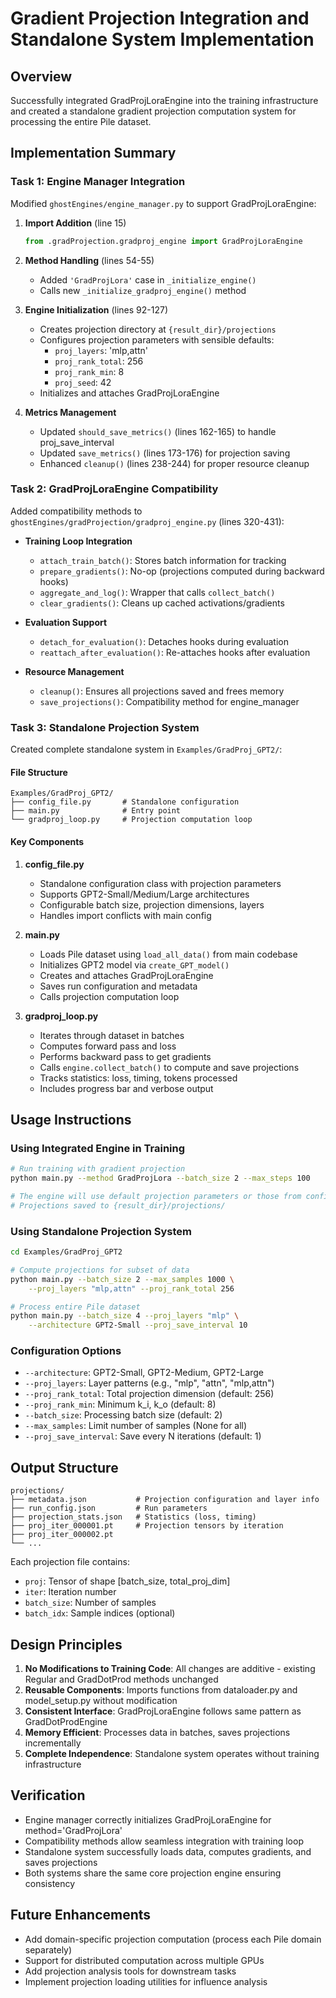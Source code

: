 # Gradient Projection Integration and Standalone System Implementation

## Overview
Successfully integrated GradProjLoraEngine into the training infrastructure and created a standalone gradient projection computation system for processing the entire Pile dataset.

## Implementation Summary

### Task 1: Engine Manager Integration
Modified `ghostEngines/engine_manager.py` to support GradProjLoraEngine:

1. **Import Addition** (line 15)
   ```python
   from .gradProjection.gradproj_engine import GradProjLoraEngine
   ```

2. **Method Handling** (lines 54-55)
   - Added `'GradProjLora'` case in `_initialize_engine()`
   - Calls new `_initialize_gradproj_engine()` method

3. **Engine Initialization** (lines 92-127)
   - Creates projection directory at `{result_dir}/projections`
   - Configures projection parameters with sensible defaults:
     - `proj_layers`: 'mlp,attn'
     - `proj_rank_total`: 256
     - `proj_rank_min`: 8
     - `proj_seed`: 42
   - Initializes and attaches GradProjLoraEngine

4. **Metrics Management**
   - Updated `should_save_metrics()` (lines 162-165) to handle proj_save_interval
   - Updated `save_metrics()` (lines 173-176) for projection saving
   - Enhanced `cleanup()` (lines 238-244) for proper resource cleanup

### Task 2: GradProjLoraEngine Compatibility
Added compatibility methods to `ghostEngines/gradProjection/gradproj_engine.py` (lines 320-431):

- **Training Loop Integration**
  - `attach_train_batch()`: Stores batch information for tracking
  - `prepare_gradients()`: No-op (projections computed during backward hooks)
  - `aggregate_and_log()`: Wrapper that calls `collect_batch()`
  - `clear_gradients()`: Cleans up cached activations/gradients

- **Evaluation Support**
  - `detach_for_evaluation()`: Detaches hooks during evaluation
  - `reattach_after_evaluation()`: Re-attaches hooks after evaluation
  
- **Resource Management**
  - `cleanup()`: Ensures all projections saved and frees memory
  - `save_projections()`: Compatibility method for engine_manager

### Task 3: Standalone Projection System
Created complete standalone system in `Examples/GradProj_GPT2/`:

#### File Structure
```
Examples/GradProj_GPT2/
├── config_file.py       # Standalone configuration
├── main.py              # Entry point
└── gradproj_loop.py     # Projection computation loop
```

#### Key Components

1. **config_file.py**
   - Standalone configuration class with projection parameters
   - Supports GPT2-Small/Medium/Large architectures
   - Configurable batch size, projection dimensions, layers
   - Handles import conflicts with main config

2. **main.py**
   - Loads Pile dataset using `load_all_data()` from main codebase
   - Initializes GPT2 model via `create_GPT_model()`
   - Creates and attaches GradProjLoraEngine
   - Saves run configuration and metadata
   - Calls projection computation loop

3. **gradproj_loop.py**
   - Iterates through dataset in batches
   - Computes forward pass and loss
   - Performs backward pass to get gradients
   - Calls `engine.collect_batch()` to compute and save projections
   - Tracks statistics: loss, timing, tokens processed
   - Includes progress bar and verbose output

## Usage Instructions

### Using Integrated Engine in Training
```bash
# Run training with gradient projection
python main.py --method GradProjLora --batch_size 2 --max_steps 100

# The engine will use default projection parameters or those from config
# Projections saved to {result_dir}/projections/
```

### Using Standalone Projection System
```bash
cd Examples/GradProj_GPT2

# Compute projections for subset of data
python main.py --batch_size 2 --max_samples 1000 \
    --proj_layers "mlp,attn" --proj_rank_total 256

# Process entire Pile dataset
python main.py --batch_size 4 --proj_layers "mlp" \
    --architecture GPT2-Small --proj_save_interval 10
```

### Configuration Options
- `--architecture`: GPT2-Small, GPT2-Medium, GPT2-Large
- `--proj_layers`: Layer patterns (e.g., "mlp", "attn", "mlp,attn")
- `--proj_rank_total`: Total projection dimension (default: 256)
- `--proj_rank_min`: Minimum k_i, k_o (default: 8)
- `--batch_size`: Processing batch size (default: 2)
- `--max_samples`: Limit number of samples (None for all)
- `--proj_save_interval`: Save every N iterations (default: 1)

## Output Structure
```
projections/
├── metadata.json           # Projection configuration and layer info
├── run_config.json         # Run parameters
├── projection_stats.json   # Statistics (loss, timing)
├── proj_iter_000001.pt     # Projection tensors by iteration
├── proj_iter_000002.pt
└── ...
```

Each projection file contains:
- `proj`: Tensor of shape [batch_size, total_proj_dim]
- `iter`: Iteration number
- `batch_size`: Number of samples
- `batch_idx`: Sample indices (optional)

## Design Principles

1. **No Modifications to Training Code**: All changes are additive - existing Regular and GradDotProd methods unchanged
2. **Reusable Components**: Imports functions from dataloader.py and model_setup.py without modification
3. **Consistent Interface**: GradProjLoraEngine follows same pattern as GradDotProdEngine
4. **Memory Efficient**: Processes data in batches, saves projections incrementally
5. **Complete Independence**: Standalone system operates without training infrastructure

## Verification
- Engine manager correctly initializes GradProjLoraEngine for method='GradProjLora'
- Compatibility methods allow seamless integration with training loop
- Standalone system successfully loads data, computes gradients, and saves projections
- Both systems share the same core projection engine ensuring consistency

## Future Enhancements
- Add domain-specific projection computation (process each Pile domain separately)
- Support for distributed computation across multiple GPUs
- Add projection analysis tools for downstream tasks
- Implement projection loading utilities for influence analysis